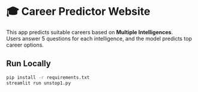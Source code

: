 # 🎓 Career Predictor Website

This app predicts suitable careers based on **Multiple Intelligences**.  
Users answer 5 questions for each intelligence, and the model predicts top career options.

## Run Locally
```bash
pip install -r requirements.txt
streamlit run unstop1.py
